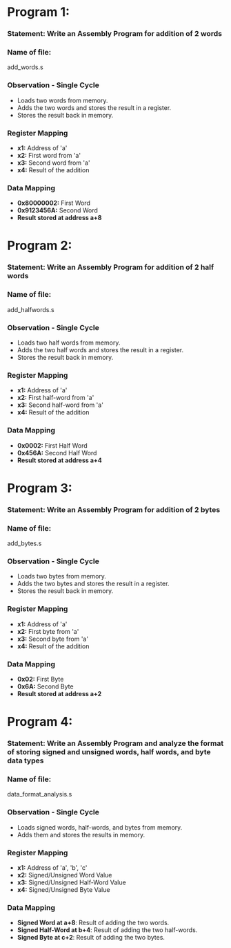 # Program 1: 
### Statement: Write an Assembly Program for addition of 2 words

### Name of file:
add_words.s

### Observation - Single Cycle
- Loads two words from memory.
- Adds the two words and stores the result in a register.
- Stores the result back in memory.

### Register Mapping
- **x1:** Address of 'a'
- **x2:** First word from 'a'
- **x3:** Second word from 'a'
- **x4:** Result of the addition

### Data Mapping
- **0x80000002:** First Word
- **0x9123456A:** Second Word
- **Result stored at address a+8**

# Program 2: 
### Statement: Write an Assembly Program for addition of 2 half words

### Name of file:
add_halfwords.s

### Observation - Single Cycle
- Loads two half words from memory.
- Adds the two half words and stores the result in a register.
- Stores the result back in memory.

### Register Mapping
- **x1:** Address of 'a'
- **x2:** First half-word from 'a'
- **x3:** Second half-word from 'a'
- **x4:** Result of the addition

### Data Mapping
- **0x0002:** First Half Word
- **0x456A:** Second Half Word
- **Result stored at address a+4**

# Program 3: 
### Statement: Write an Assembly Program for addition of 2 bytes

### Name of file:
add_bytes.s

### Observation - Single Cycle
- Loads two bytes from memory.
- Adds the two bytes and stores the result in a register.
- Stores the result back in memory.

### Register Mapping
- **x1:** Address of 'a'
- **x2:** First byte from 'a'
- **x3:** Second byte from 'a'
- **x4:** Result of the addition

### Data Mapping
- **0x02:** First Byte
- **0x6A:** Second Byte
- **Result stored at address a+2**

# Program 4: 
### Statement: Write an Assembly Program and analyze the format of storing signed and unsigned words, half words, and byte data types

### Name of file:
data_format_analysis.s

### Observation - Single Cycle
- Loads signed words, half-words, and bytes from memory.
- Adds them and stores the results in memory.

### Register Mapping
- **x1:** Address of 'a', 'b', 'c'
- **x2:** Signed/Unsigned Word Value
- **x3:** Signed/Unsigned Half-Word Value
- **x4:** Signed/Unsigned Byte Value

### Data Mapping
- **Signed Word at a+8**: Result of adding the two words.
- **Signed Half-Word at b+4**: Result of adding the two half-words.
- **Signed Byte at c+2**: Result of adding the two bytes.

